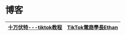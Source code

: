 


# 博客

[十万伏特---tiktok教程](https://www.youtube.com/c/%E5%8D%81%E4%B8%87%E4%BC%8F%E7%89%B9/videos)|[TikTok電商學長Ethan](https://www.youtube.com/c/TikTok%E9%9B%BB%E5%95%86%E5%AD%B8%E9%95%B7Ethan)|
---|---|

